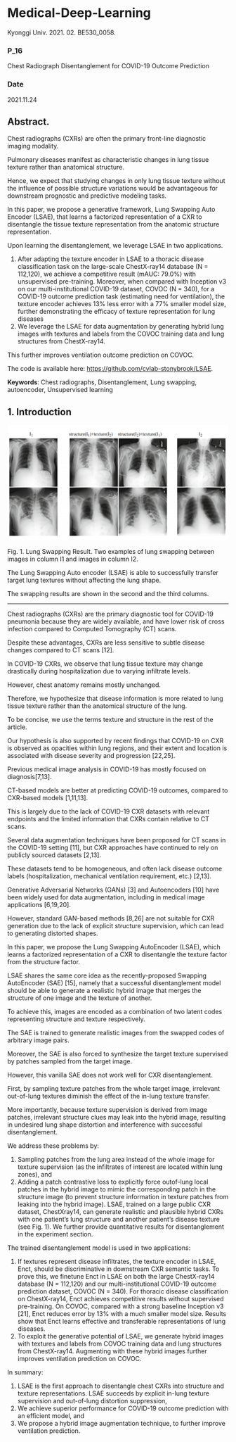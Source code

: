 # Medical-Deep-Learning

Kyonggi Univ. 2021. 02. BE530_0058.

### P_16

Chest Radiograph Disentanglement for COVID-19 Outcome Prediction

### Date

2021.11.24

## Abstract.

Chest radiographs (CXRs) are often the primary front-line diagnostic imaging modality. 

Pulmonary diseases manifest as characteristic changes in lung tissue texture rather than anatomical structure. 

Hence, we expect that studying changes in only lung tissue texture without the influence of possible structure variations would be advantageous for downstream prognostic and predictive modeling tasks. 

In this paper, we propose a generative framework, Lung Swapping Auto Encoder (LSAE), that learns a factorized representation of a CXR to disentangle the tissue texture representation from the anatomic structure representation. 

Upon learning the disentanglement, we leverage LSAE in two applications. 

1. After adapting the texture encoder in LSAE to a thoracic disease classification task on the large-scale ChestX-ray14 database (N = 112,120), we achieve a competitive result (mAUC: 79.0%) with unsupervised pre-training. Moreover, when compared with Inception v3 on our multi-institutional COVID-19 dataset, COVOC (N = 340), for a COVID-19 outcome prediction task (estimating need for ventilation), the texture encoder achieves 13% less error with a 77% smaller model size, further demonstrating the efficacy of texture representation for lung diseases
2. We leverage the LSAE for data augmentation by generating hybrid lung images with textures and labels from the COVOC training data and lung structures from ChestX-ray14. 

This further improves ventilation outcome prediction on COVOC.

The code is available here: https://github.com/cvlab-stonybrook/LSAE.

**Keywords**: Chest radiographs, Disentanglement, Lung swapping, autoencoder, Unsupervised learning

## 1. Introduction

![image-20211125153016860](P16_image\image-20211125153016860.png)

Fig. 1. Lung Swapping Result. Two examples of lung swapping between images in column I1 and images in column I2. 

The Lung Swapping Auto encoder (LSAE) is able to successfully transfer target lung textures without affecting the lung shape. 

The swapping results are shown in the second and the third columns.

------

Chest radiographs (CXRs) are the primary diagnostic tool for COVID-19 pneumonia because they are widely available, and have lower risk of cross infection compared to Computed Tomography (CT) scans. 

Despite these advantages, CXRs are less sensitive to subtle disease changes compared to CT scans [12].

In COVID-19 CXRs, we observe that lung tissue texture may change drastically during hospitalization due to varying infiltrate levels. 

However, chest anatomy remains mostly unchanged. 

Therefore, we hypothesize that disease information is more related to lung tissue texture rather than the anatomical structure of the lung. 

To be concise, we use the terms texture and structure in the rest of the article. 

Our hypothesis is also supported by recent findings that COVID-19 on CXR is observed as opacities within lung regions, and their extent and location is associated with disease severity and progression [22,25].

Previous medical image analysis in COVID-19 has mostly focused on diagnosis[7,13]. 

CT-based models are better at predicting COVID-19 outcomes, compared to CXR-based models [1,11,13]. 

This is largely due to the lack of COVID-19 CXR datasets with relevant endpoints and the limited information that CXRs contain relative to CT scans. 

Several data augmentation techniques have been proposed for CT scans in the COVID-19 setting [11], but CXR approaches have continued to rely on publicly sourced datasets [2,13]. 

These datasets tend to be homogeneous, and often lack disease outcome labels (hospitalization, mechanical ventilation requirement, etc.) [2,13]. 

Generative Adversarial Networks (GANs) [3] and Autoencoders [10] have been widely used for data augmentation, including in medical image applications [6,19,20]. 

However, standard GAN-based methods [8,26] are not suitable for CXR generation due to the lack of explicit structure supervision, which can lead to generating distorted shapes.

In this paper, we propose the Lung Swapping AutoEncoder (LSAE), which learns a factorized representation of a CXR to disentangle the texture factor from the structure factor. 

LSAE shares the same core idea as the recently-proposed Swapping AutoEncoder (SAE) [15], namely that a successful disentanglement model should be able to generate a realistic hybrid image that merges the structure of one image and the texture of another. 

To achieve this, images are encoded as a combination of two latent codes representing structure and texture respectively.

The SAE is trained to generate realistic images from the swapped codes of arbitrary image pairs. 

Moreover, the SAE is also forced to synthesize the target texture supervised by patches sampled from the target image. 

However, this vanilla SAE does not work well for CXR disentanglement. 

First, by sampling texture patches from the whole target image, irrelevant out-of-lung textures diminish the effect of the in-lung texture transfer. 

More importantly, because texture supervision is derived from image patches, irrelevant structure clues may leak into the hybrid image, resulting in undesired lung shape distortion and interference with successful disentanglement.

We address these problems by: 

1) Sampling patches from the lung area instead of the whole image for texture supervision (as the infiltrates of interest are located within lung zones), and 
2) Adding a patch contrastive loss to explicitly force outof-lung local patches in the hybrid image to mimic the corresponding patch in the structure image (to prevent structure information in texture patches from leaking into the hybrid image). 
   LSAE, trained on a large public CXR dataset, ChestXray14, can generate realistic and plausible hybrid CXRs with one patient’s lung structure and another patient’s disease texture (see Fig. 1). 
   We further provide quantitative results for disentanglement in the experiment section.

The trained disentanglement model is used in two applications: 

1) If textures represent disease infiltrates, the texture encoder in LSAE, Enct, should be discriminative in downstream CXR semantic tasks. To prove this, we finetune Enct in LSAE on both the large ChestX-ray14 database (N = 112,120) and our multi-institutional COVID-19 outcome prediction dataset, COVOC (N = 340). For thoracic disease classification on ChestX-ray14, Enct achieves competitive results without supervised pre-training. On COVOC, compared with a strong baseline Inception v3 [21], Enct reduces error by 13% with a much smaller model size. 
   Results show that Enct learns effective and transferable representations of lung diseases. 
2) To exploit the generative potential of LSAE, we generate hybrid images with textures and labels from COVOC training data and lung structures from ChestX-ray14. 
   Augmenting with these hybrid images further improves ventilation prediction on COVOC.

In summary: 

1) LSAE is the first approach to disentangle chest CXRs into structure and texture representations. 
   LSAE succeeds by explicit in-lung texture supervision and out-of-lung distortion suppression, 
2) We achieve superior performance for COVID-19 outcome prediction with an efficient model, and 
3) We propose a hybrid image augmentation technique, to further improve ventilation prediction.
